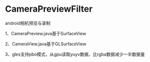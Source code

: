 # CameraPreviewFilter
android相机预览与录制

1、CameraPreview.java基于SurfaceView

2、CameraView.java基于GLSurfaceView

3、gles支持pbo模式，从gpu读取yuyv数据，比rgba数据减少一半数据量
